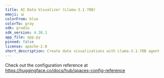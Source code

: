 ```yaml
---
title: AI Data Visualizer (Llama-3.1-70B)
emoji: 📊
colorFrom: blue
colorTo: gray
sdk: gradio
sdk_version: 4.38.1
app_file: app.py
pinned: false
license: apache-2.0
short_description: Create data visualizations with Llama-3.1-70B agent.
---
```


Check out the configuration reference at https://huggingface.co/docs/hub/spaces-config-reference
